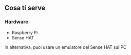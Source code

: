 ## Cosa ti serve

### Hardware

- Raspberry Pi
- Sense HAT

In alternativa, puoi usare un emulatore del Sense HAT sul PC